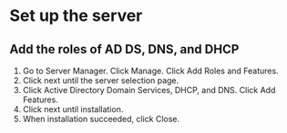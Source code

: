 # Set up the server
## Add the roles of AD DS, DNS, and DHCP
1. Go to Server Manager. Click Manage. Click Add Roles and Features.
2. Click next until the server selection page.
3. Click Active Directory Domain Services, DHCP, and DNS. Click Add Features.
4. Click next until installation.
5. When installation succeeded, click Close.